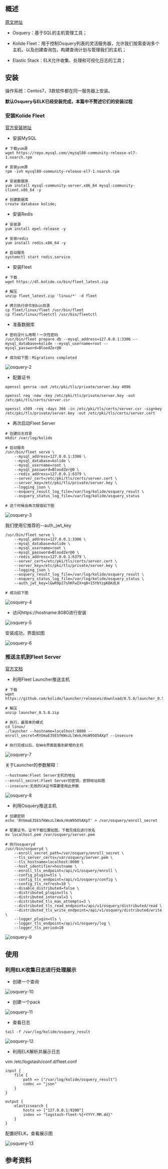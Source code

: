 ## 概述
[原文地址](https://jordanpotti.com/2018/02/16/elk-osquery-kolide-fleet-love/)

* Osquery：基于SQL的主机管理工具；

* Kolide Fleet：用于控制Osquery列表的灵活服务器，允许我们按需查询多个主机，以及创建查询包，构建查询计划与管理我们的主机；

* Elastic Stack：ELK允许收集、处理和可视化日志的工具；

## 安装
操作系统：Centos7，3款软件都在同一服务器上安装。

**默认Osquery与ELK已经安装完成，本篇中不赘述它们的安装过程**
### 安装Kolide Fleet
[官方安装地址](https://github.com/kolide/fleet/blob/master/docs/infrastructure/fleet-on-ubuntu.md)

* 安装MySQL

```
# 下载yum源
wget https://repo.mysql.com//mysql80-community-release-el7-1.noarch.rpm

# 安装yum源
rpm -ivh mysql80-community-release-el7-1.noarch.rpm

# 安装数据库
yum install mysql-community-server.x86_64 mysql-community-client.x86_64 -y

# 创建数据库
create database kolide;
```

* 安装Redis

```
# 安装源
yum install epel-release -y

# 安装redis
yum install redis.x86_64 -y

# 启动服务
systemctl start redis.service
```

* 安装Fleet

```
# 下载
wget https://dl.kolide.co/bin/fleet_latest.zip

# 解压
unzip fleet_latest.zip 'linux/*' -d fleet

# 拷贝执行命令到bin目录
cp fleet/linux/fleet /usr/bin/fleet
cp fleet/linux/fleetctl /usr/bin/fleetctl
```

* 准备数据库

```
# 密码没什么用啊！一次性密码
/usr/bin/fleet prepare db --mysql_address=127.0.0.1:3306 --mysql_database=kolide --mysql_username=root --mysql_password=BloodZer@0

# 成功如下图：Migrations completed
```

![osquery-2](https://github.com/bloodzer0/Enterprise_Security_Build--Open_Source/raw/master/Infrastructure%20Security/IDS%20IPS/img/osquery-2.png)

* 配置证书

```
openssl genrsa -out /etc/pki/tls/private/server.key 4096

openssl req -new -key /etc/pki/tls/private/server.key -out /etc/pki/tls/certs/server.csr

openssl x509 -req -days 366 -in /etc/pki/tls/certs/server.csr -signkey /etc/pki/tls/private/server.key -out /etc/pki/tls/certs/server.cert
```

* 再次启动Fleet Server

```
# 创建日志目录
mkdir /var/log/kolide

# 启动服务
/usr/bin/fleet serve \
    --mysql_address=127.0.0.1:3306 \
    --mysql_database=kolide \
    --mysql_username=root \
    --mysql_password=BloodZer@0 \
    --redis_address=127.0.0.1:6379 \
    --server_cert=/etc/pki/tls/certs/server.cert \
    --server_key=/etc/pki/tls/private/server.key \
    --logging_json \
    --osquery_result_log_file=/var/log/kolide/osquery_result \
    --osquery_status_log_file=/var/log/kolide/osquery_status

# 这个时候会再次报错如下图
```

![osquery-3](https://github.com/bloodzer0/Enterprise_Security_Build--Open_Source/raw/master/Infrastructure%20Security/IDS%20IPS/img/osquery-3.png)

我们使用它推荐的--auth_jwt_key

```
/usr/bin/fleet serve \
    --mysql_address=127.0.0.1:3306 \
    --mysql_database=kolide \
    --mysql_username=root \
    --mysql_password=BloodZer@0 \
    --redis_address=127.0.0.1:6379 \
    --server_cert=/etc/pki/tls/certs/server.cert \
    --server_key=/etc/pki/tls/private/server.key \
    --logging_json \
    --osquery_result_log_file=/var/log/kolide/osquery_result \
    --osquery_status_log_file=/var/log/kolide/osquery_status \
    --auth_jwt_key=lGwR9p27shKFwIX+q0+15YbYzpK6KdLH

# 成功如下图
```

![osquery-4](https://github.com/bloodzer0/Enterprise_Security_Build--Open_Source/raw/master/Infrastructure%20Security/IDS%20IPS/img/osquery-4.png)

* 访问https://hostname:8080进行安装 

![osquery-5](https://github.com/bloodzer0/Enterprise_Security_Build--Open_Source/raw/master/Infrastructure%20Security/IDS%20IPS/img/osquery-5.png)

安装成功，界面如图

![osquery-6](https://github.com/bloodzer0/Enterprise_Security_Build--Open_Source/raw/master/Infrastructure%20Security/IDS%20IPS/img/osquery-6.png)

### 推送主机到Fleet Server
[官方文档](https://github.com/kolide/fleet/blob/master/docs/infrastructure/adding-hosts-to-fleet.md)

* 利用Fleet Launcher推送主机

```
# 下载
wget https://github.com/kolide/launcher/releases/download/0.5.0/launcher_0.5.0.zip

# 解压
unzip launcher_0.5.0.zip

# 执行，最简单的模式
cd linux/
./launcher --hostname=localhost:8080 --enroll_secret=RYUmaE35ESfKWxzLlWxk/HsW95O5AXpT --insecure

# 执行完成以后，在Web界面能看到新增的主机

```

![osquery-7](https://github.com/bloodzer0/Enterprise_Security_Build--Open_Source/raw/master/Infrastructure%20Security/IDS%20IPS/img/osquery-7.png)

关于Launcher的参数解释：

```
--hostname:Fleet Server主机的地址
--enroll_secret:Fleet Server的密钥，密钥地址如图
--insecure:无效的CA证书需要使用此参数
```

![osquery-8](https://github.com/bloodzer0/Enterprise_Security_Build--Open_Source/raw/master/Infrastructure%20Security/IDS%20IPS/img/osquery-8.png)

* 利用Osquery推送主机

```
# 创建密钥
echo 'RYUmaE35ESfKWxzLlWxk/HsW95O5AXpT' > /var/osquery/enroll_secret

# 配置证书，证书下载位置如图，下载完成后进行改名
mv localhost.pem /var/osquery/server.pem

# 执行osqueryd
/usr/bin/osqueryd \
    --enroll_secret_path=/var/osquery/enroll_secret \
    --tls_server_certs=/var/osquery/server.pem \
    --tls_hostname=localhost:8080 \
    --host_identifier=hostname \
    --enroll_tls_endpoint=/api/v1/osquery/enroll \
    --config_plugin=tls \
    --config_tls_endpoint=/api/v1/osquery/config \
    --config_tls_refresh=10 \
    --disable_distributed=false \
    --distributed_plugin=tls \
    --distributed_interval=3 \
    --distributed_tls_max_attempts=3 \
    --distributed_tls_read_endpoint=/api/v1/osquery/distributed/read \
    --distributed_tls_write_endpoint=/api/v1/osquery/distributed/write \
    --logger_plugin=tls \
    --logger_tls_endpoint=/api/v1/osquery/log \
    --logger_tls_period=10
```

![osquery-9](https://github.com/bloodzer0/Enterprise_Security_Build--Open_Source/raw/master/Infrastructure%20Security/IDS%20IPS/img/osquery-9.png)

## 使用
### 利用ELK收集日志进行处理展示
* 创建一个查询

![osquery-10](https://github.com/bloodzer0/Enterprise_Security_Build--Open_Source/raw/master/Infrastructure%20Security/IDS%20IPS/img/osquery-10.png)

* 创建一个pack

![osquery-11](https://github.com/bloodzer0/Enterprise_Security_Build--Open_Source/raw/master/Infrastructure%20Security/IDS%20IPS/img/osquery-11.png)

* 查看日志

```
tail -f /var/log/kolide/osquery_result
```

![osquery-12](https://github.com/bloodzer0/Enterprise_Security_Build--Open_Source/raw/master/Infrastructure%20Security/IDS%20IPS/img/osquery-12.png)

* 利用ELK解析并展示日志

vim /etc/logstash/conf.d/fleet.conf

```
input {
    file {
        path => ["/var/log/kolide/osquery_result"]
        codec => "json"
    }
}

output {
    elasticsearch {
        hosts => ["127.0.0.1:9200"]
        index => "logstash-fleet-%{+YYYY.MM.dd}"
    }
}
```

配置好ELK，查看展示图

![osquery-13](https://github.com/bloodzer0/Enterprise_Security_Build--Open_Source/raw/master/Infrastructure%20Security/IDS%20IPS/img/osquery-13.png)

## 参考资料
